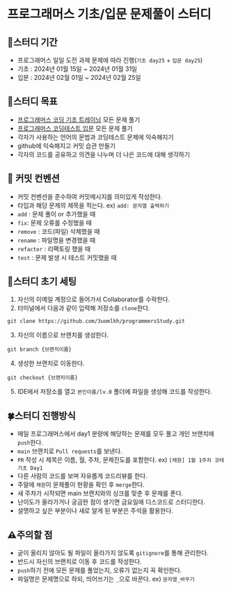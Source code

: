# 프로그래머스 기초/입문 문제풀이 스터디

## 📅스터디 기간
- 프로그래머스 일일 도전 과제 문제에 따라 진행(`기초 day25` + `입문 day25`)
- 기초 : 2024년 01월 15일 ~ 2024년 01월 31일
- 입문 : 2024년 02월 01일 ~ 2024년 02월 25일

## 🎯스터디 목표
- [프로그래머스 코딩 기초 트레이닝](https://school.programmers.co.kr/learn/challenges/training?order=acceptance_desc) 모든 문제 풀기
- [프로그래머스 코딩테스트 입문](https://school.programmers.co.kr/learn/challenges/beginner?order=acceptance_desc&page=1) 모든 문제 풀기
- 각자가 사용하는 언어의 문법과 코딩테스트 문제에 익숙해지기
- github에 익숙해지고 커밋 습관 만들기
- 각자의 코드를 공유하고 의견을 나누며 더 나은 코드에 대해 생각하기

## 📓 커밋 컨벤션
- 커밋 컨벤션을 준수하여 커밋메시지를 의미있게 작성한다.
- 타입과 해당 문제의 제목을 적는다. ex) `add: 문자열 출력하기`
- `add` : 문제 풀이 or 추가했을 때
- `fix`: 문제 오류를 수정했을 때
- `remove` : 코드(파일) 삭제했을 때
- `rename` : 파일명을 변경했을 때
- `refactor` : 리팩토링 했을 때
- `test` : 문제 발생 시 테스트 커밋했을 때

## 🌱스터디 초기 세팅
1. 자신의 이메일 계정으로 들어가서 Collaborator를 수락한다.
2. 터미널에서 다음과 같이 입력해 저장소를 `clone`한다.
```
git clone https://github.com/3uomlkh/programmersStudy.git
```
3. 자신의 이름으로 브랜치를 생성한다.
```
git branch {브랜치이름}
```
4. 생성한 브랜치로 이동한다.
```
git checkout {브랜치이름}
```
5. IDE에서 저장소를 열고 `본인이름/lv.0` 폴더에 파일을 생성해 코드를 작성한다.

## 🍀스터디 진행방식
- 매일 프로그래머스에서 day1 분량에 해당하는 문제를 모두 풀고 개인 브랜치에 `push`한다.
- `main` 브랜치로 `Pull requests`를 보낸다.
- `PR` 작성 시 제목은 이름, 월, 주차, 문제진도를 포함한다. ex) `[채원] 1월 1주차 코테 기초 Day1`
- 다른 사람의 코드를 보며 자유롭게 코드리뷰를 한다.
- 주말에 `채원`이 문제풀이 현황을 확인 후 `merge`한다.
- 새 주차가 시작되면 main 브랜치와의 싱크를 맞춘 후 문제를 푼다.
- 난이도가 올라가거나 궁금한 점이 생기면 금요일에 디스코드로 스터디한다.
- 설명하고 싶은 부분이나 새로 알게 된 부분은 주석을 활용한다.

## ⚠️주의할 점
- 굳이 올리지 않아도 될 파일이 올라가지 않도록 `gitignore`를 통해 관리한다.
- 반드시 자신의 브랜치로 이동 후 코드를 작성한다.
- `push`하기 전에 모든 문제를 풀었는지, 오류가 없는지 꼭 확인한다.
- 파일명은 문제명으로 하되, 띄어쓰기는 `_`으로 바꾼다. ex) `문자열_바꾸기`
